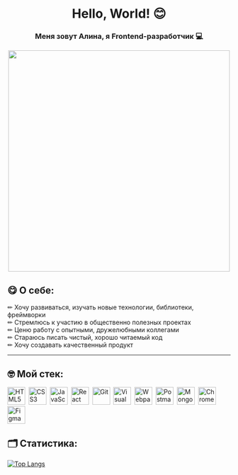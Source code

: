 <div id="header" align="center">
  <h1>Hello, World! 😊</h1>
  <h3>Меня зовут Алина, я Frontend-разработчик 💻</h3>
  <img src="https://media.giphy.com/media/v1.Y2lkPTc5MGI3NjExMjJ1ajBieWp6MTF1OGU0OWR0aWY3cThuY292ZjdvaGttN3Exc3I0OCZlcD12MV9pbnRlcm5hbF9naWZfYnlfaWQmY3Q9Zw/dNgK7Ws7y176U/giphy.gif" width="500" /> 
</div>

## 😋 О себе:

<div>✏ Хочу развиваться, изучать новые технологии, библиотеки, фреймворки</div>
<div>✏ Стремлюсь к участию в общественно полезных проектах</div>
<div>✏ Ценю работу с опытными, дружелюбными коллегами</div>
<div>✏ Стараюсь писать чистый, хорошо читаемый код</div>
<div>✏ Хочу создавать качественный продукт</div>

---

## 🤓 Мой стек:
<div>
  <img src="icons/html5/html5-original.svg" title="HTML5" alt="HTML5" width="40" height="40"/>&nbsp;
  <img src="icons/css3/css3-original.svg" title="CSS3" alt="CSS3" width="40" height="40"/>&nbsp;
  <img src="icons/javascript/javascript-original.svg" title="JavaScript" alt="JavaScript" width="40" height="40"/>&nbsp;
  <img src="icons/react/react-original-wordmark.svg" title="React" alt="React" width="40" height="40"/>&nbsp;
  <img src="icons/git/git-original.svg" title="Git" alt="Git" width="40" height="40"/>&nbsp;
  <img src="icons/visualstudio/visualstudio-original.svg" title="Visual Studio Code" alt="Visual Studio Code" width="40" height="40"/>&nbsp;
  <img src="icons/webpack/webpack-original.svg" title="Webpack" alt="Webpack" width="40" height="40"/>&nbsp;
  <img src="icons/postman/postman-original.svg" title="Postman" alt="Postman" width="40" height="40"/>&nbsp;
  <img src="icons/mongodb/mongodb-original.svg" title="MongoDB" alt="MongoDB" width="40" height="40"/>&nbsp;
  <img src="icons/chrome/chrome-original.svg" title="Chrome" alt="Chrome" width="40" height="40"/>&nbsp;
  <img src="icons/figma/figma-original.svg" title="Figma" alt="Figma" width="40" height="40"/>
</div>

## 🗂 Статистика:

[![Top Langs](https://github-readme-stats.vercel.app/api/top-langs/?username=Ms-Alina&layout=compact&custom_title=Наиболее%20часто%20используемые%20языки&card_width=500&theme=swift)](https://github.com/anuraghazra/github-readme-stats)




<!--
### Hi there 👋
**Ms-Alina/Ms-Alina** is a ✨ _special_ ✨ repository because its `README.md` (this file) appears on your GitHub profile.

Here are some ideas to get you started:

- 🔭 I’m currently working on ...
- 🌱 I’m currently learning ...
- 👯 I’m looking to collaborate on ...
- 🤔 I’m looking for help with ...
- 💬 Ask me about ...
- 📫 How to reach me: ...
- 😄 Pronouns: ...
- ⚡ Fun fact: ...
-->
